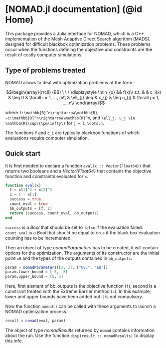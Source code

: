 # [NOMAD.jl documentation] (@id Home)

This package provides a Julia interface for NOMAD, which is a C++ implementation of the Mesh Adaptive Direct Search algorithm (MADS), designed for difficult blackbox optimization problems. These problems occur when the functions defining the objective and constraints are the result of costly computer simulations.

## Type of problems treated

NOMAD allows to deal with optimization problems of the form :

```math
\begin{array}{rrcll}
  (BB) \ \ \ 
  \displaystyle \min_{x} && f(x)\\
  s.t.
  &               & c_i(x) & \leq 0     & \forall i = 1, ..., m\\
  & \ell_{j} \leq & x_{j}  & \leq u_{j} & \forall j = 1, ..., n\\
\end{array}
```

where ``f:\mathbb{R}^n\rightarrow\mathbb{R}``, ``~c:\mathbb{R}^n\rightarrow\mathbb{R}^m``,
and ``\ell_j, u_j \in \mathbb{R}\cup\{\pm\infty\}`` for ``j = 1,\dots,n``.

The functions ``f`` and ``c_i`` are typically blackbox functions of which evaluations require computer simulation.

## Quick start

It is first needed to declare a function `eval(x :: Vector{Float64})` that returns two booleans and a *Vector{Float64}* that contains the objective function and constraints evaluated for `x`.

```julia
function eval(x)
  f = x[1]^2 + x[2]^2
  c = 1 - x[1]
  success = true
  count_eval = true
  bb_outputs = [f, c]
  return (success, count_eval, bb_outputs)
end
```

`success` is a *Bool* that should be set to `false` if the evaluation failed. `count_eval` is a *Bool* that should be equal to `true` if the black box evaluation counting has to be incremented.

Then an object of type *nomadParameters* has to be created, it will contain options for the optimization. The arguments of its constructor are the initial point `x0` and the types of the outputs contained in `bb_outputs`.

```julia
param = nomadParameters([3, 3], ["OBJ", "EB"])
param.lower_bound = [-5, -5]
param.upper_bound = [5, 5]
```

Here, first element of bb_outputs is the objective function (`f`), second is a constraint treated with the Extreme Barrier method (`c`). In this example, lower and upper bounds have been added but it is not compulsory.

Now the function `nomad()` can be called with these arguments to launch a NOMAD optimization process.

```julia
result = nomad(eval, param)
```

The object of type *nomadResults* returned by `nomad` contains information about the run. Use the function `disp(result :: nomadResults)` to display this info.
